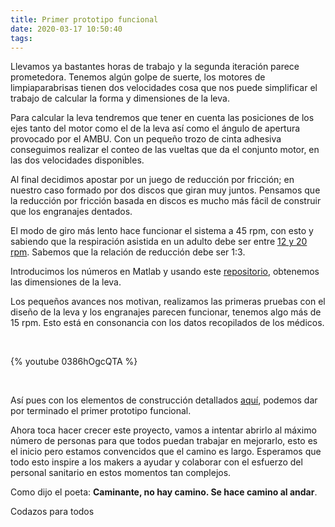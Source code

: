 ```yaml
---
title: Primer prototipo funcional
date: 2020-03-17 10:50:40
tags:
---
```


Llevamos ya bastantes horas de trabajo y la segunda iteración parece prometedora. Tenemos algún golpe de suerte, los motores de limpiaparabrisas tienen dos velocidades cosa que nos puede simplificar el trabajo de calcular la forma y dimensiones de la leva.

Para calcular la leva tendremos que tener en cuenta las posiciones de los ejes tanto del motor como el de la leva así como el ángulo de apertura provocado por el AMBU. Con un pequeño trozo de cinta adhesiva conseguimos realizar el conteo de las vueltas que da el conjunto motor, en las dos velocidades disponibles.

Al final decidimos apostar por un juego de reducción por fricción; en nuestro caso formado por dos discos que giran muy juntos. Pensamos que la reducción por fricción basada en discos es mucho más fácil de construir que los engranajes dentados.

El modo de giro más lento hace funcionar el sistema a 45 rpm, con esto y sabiendo que la respiración asistida en un adulto debe ser entre [12 y 20 rpm](https://es.wikipedia.org/wiki/Ventilación_mecánica). Sabemos que la relación de reducción debe ser 1:3.

Introducimos los números en Matlab y usando este [repositorio](https://github.com/ProtofyTeam/OxyGEN/tree/master/Matlab%20Files), obtenemos las dimensiones de la leva.

<!-- <img src="/images/primer-prototipo/matlab-vs-real.jpeg" width="450" alt="Captura de pantalla junto a las piezas reales"> -->

Los pequeños avances nos motivan, realizamos las primeras pruebas con el diseño de la leva y los engranajes parecen funcionar, tenemos algo más de 15 rpm. Esto está en consonancia con los datos recopilados de los médicos.

<br/> 

{% youtube 0386hOgcQTA %}

<br/> 

Así pues con los elementos de construcción detallados [aquí](https://github.com/ProtofyTeam/OxyGEN), podemos dar por terminado el primer prototipo funcional.

Ahora toca hacer crecer este proyecto, vamos a intentar abrirlo al máximo número de personas para que todos puedan trabajar en mejorarlo, esto es el inicio pero estamos convencidos que el camino es largo. Esperamos que todo esto inspire a los makers a ayudar y colaborar con el esfuerzo del personal sanitario en estos momentos tan complejos.

Como dijo el poeta: **Caminante, no hay camino. Se hace camino al andar**.

Codazos para todos
